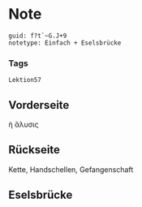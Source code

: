 # Note
```
guid: f?t`~G.J+9
notetype: Einfach + Eselsbrücke
```

### Tags
```
Lektion57
```

## Vorderseite
ἡ ἃλυσις

## Rückseite
Kette, Handschellen, Gefangenschaft

## Eselsbrücke

